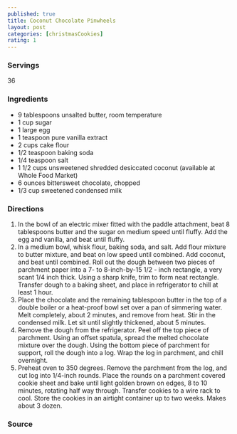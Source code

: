 ```yaml
---
published: true
title: Coconut Chocolate Pinwheels
layout: post
categories: [christmasCookies]
rating: 1
---
```

### Servings
36

### Ingredients
- 9 tablespoons unsalted butter, room temperature
- 1 cup sugar
- 1 large egg
- 1 teaspoon pure vanilla extract
- 2 cups cake flour
- 1/2 teaspoon baking soda
- 1/4 teaspoon salt
- 1 1/2 cups unsweetened shredded desiccated coconut (available at Whole Food Market)
- 6 ounces bittersweet chocolate, chopped
- 1/3 cup sweetened condensed milk

### Directions
1. In the bowl of an electric mixer fitted with the paddle attachment, beat 8 tablespoons butter and the sugar on medium speed until fluffy. Add the egg and vanilla, and beat until fluffy.
2. In a medium bowl, whisk flour, baking soda, and salt. Add flour mixture to butter mixture, and beat on low speed until combined. Add coconut, and beat until combined. Roll out the dough between two pieces of parchment paper into a 7- to 8-inch-by-15 1/2 - inch rectangle, a very scant 1/4 inch thick. Using a sharp knife, trim to form neat rectangle. Transfer dough to a baking sheet, and place in refrigerator to chill at least 1 hour.
3. Place the chocolate and the remaining tablespoon butter in the top of a double boiler or a heat-proof bowl set over a pan of simmering water.  Melt completely, about 2 minutes, and remove from heat.  Stir in the condensed milk.  Let sit until slightly thickened, about 5 minutes.
4. Remove the dough from the refrigerator. Peel off the top piece of parchment. Using an offset spatula, spread the melted chocolate mixture over the dough. Using the bottom piece of parchment for support, roll the dough into a log. Wrap the log in parchment, and chill overnight.
5. Preheat oven to 350 degrees. Remove the parchment from the log, and cut log into 1/4-inch rounds. Place the rounds on a parchment covered cookie sheet and bake until light golden brown on edges, 8 to 10 minutes, rotating half way through. Transfer cookies to a wire rack to cool. Store the cookies in an airtight container up to two weeks. Makes about 3 dozen.

### Source

